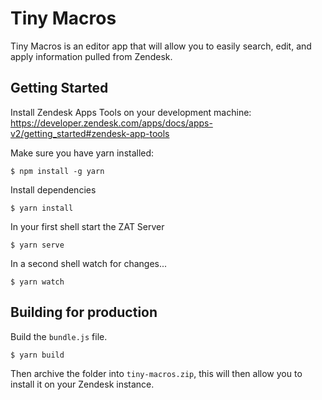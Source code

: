 # Tiny Macros

Tiny Macros is an editor app that will allow you to easily search, edit, and apply information pulled from Zendesk.

## Getting Started

Install Zendesk Apps Tools on your development machine: https://developer.zendesk.com/apps/docs/apps-v2/getting_started#zendesk-app-tools

Make sure you have yarn installed:
```
$ npm install -g yarn
```

Install dependencies

```
$ yarn install
```

In your first shell start the ZAT Server

```
$ yarn serve
```

In a second shell watch for changes...

```
$ yarn watch
```

## Building for production

Build the `bundle.js` file.

```
$ yarn build
```

Then archive the folder into `tiny-macros.zip`, this will then allow you to install it on your Zendesk instance.
